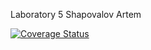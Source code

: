 Laboratory 5
Shapovalov Artem


[![Coverage Status](https://coveralls.io/repos/github/ukidoshi/lab05/badge.svg?branch=master)](https://coveralls.io/github/ukidoshi/lab05?branch=master)
